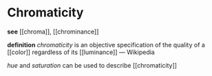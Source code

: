 # Chromaticity

**see** [[chroma]], [[chrominance]]

**definition** _chromaticity_ is an objective specification of the quality of a [[color]] regardless of its [[luminance]] &mdash; Wikipedia

_hue_ and _saturation_ can be used to describe [[chromaticity]]
